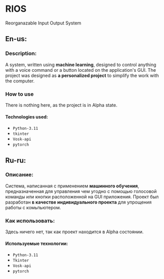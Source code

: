 # RIOS
Reorganazable Input Output System
## En-us:
### **Description:**
A system, written using **machine learning**, designed to control anything with a voice command or a button located on the application's GUI.
The project was designed as **a personalized project** to simplify the work with the computer.
### How to use
There is nothing here, as the project is in Alpha state.


#### Technologies used:
* `Python-3.11`
* `tkinter`
* `Vosk-api`
* `pytorch`
  


## Ru-ru:

### **Описание:**
Система, написанная с применением **машинного обучения**, предназначенная для управления чем угодно с помощью голосовой команды или кнопки расположенной на GUI приложения.
Проект был разработан **в качестве индивидуального проекта** для упрощения работы с комьпьютером. 
### Как использовать:
Здесь ничего нет, так как проект находится в Alpha состоянии.
#### Используемые технологии:
* `Python-3.11`
* `Tkinter`
* `Vosk-api`
* `pytorch`
